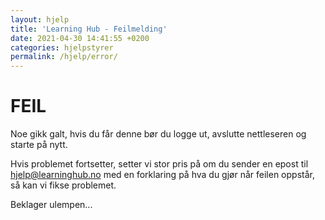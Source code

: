 ```yaml
---
layout: hjelp
title: 'Learning Hub - Feilmelding'
date: 2021-04-30 14:41:55 +0200
categories: hjelpstyrer
permalink: /hjelp/error/
---
```


# FEIL

Noe gikk galt, hvis du får denne bør du logge ut, avslutte nettleseren og starte på nytt.

Hvis problemet fortsetter, setter vi stor pris på om du sender en epost til hjelp@learninghub.no med en forklaring på hva du gjør når feilen oppstår, så kan vi fikse problemet.

Beklager ulempen...